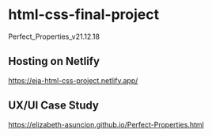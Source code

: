 # html-css-final-project
Perfect_Properties_v21.12.18

## Hosting on Netlify

https://eja-html-css-project.netlify.app/


## UX/UI Case Study

https://elizabeth-asuncion.github.io/Perfect-Properties.html





